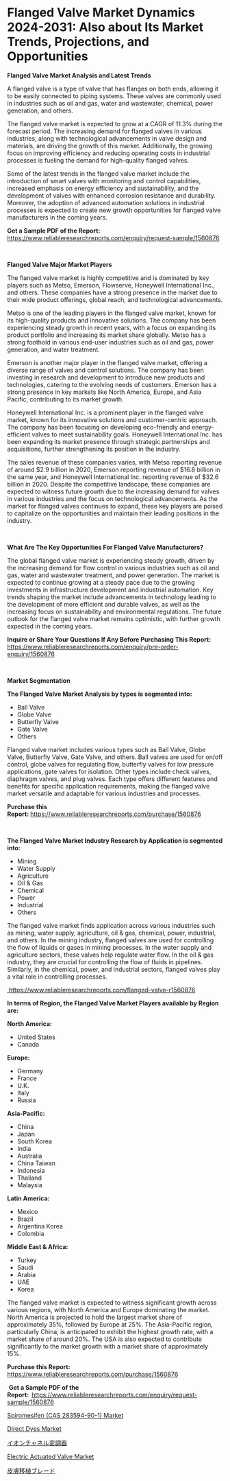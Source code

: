 <p><h1>Flanged Valve Market Dynamics 2024-2031: Also about Its Market Trends, Projections, and Opportunities</h1></p><p><strong>Flanged Valve Market Analysis and Latest Trends</strong></p>
<p><p>A flanged valve is a type of valve that has flanges on both ends, allowing it to be easily connected to piping systems. These valves are commonly used in industries such as oil and gas, water and wastewater, chemical, power generation, and others.</p><p>The flanged valve market is expected to grow at a CAGR of 11.3% during the forecast period. The increasing demand for flanged valves in various industries, along with technological advancements in valve design and materials, are driving the growth of this market. Additionally, the growing focus on improving efficiency and reducing operating costs in industrial processes is fueling the demand for high-quality flanged valves.</p><p>Some of the latest trends in the flanged valve market include the introduction of smart valves with monitoring and control capabilities, increased emphasis on energy efficiency and sustainability, and the development of valves with enhanced corrosion resistance and durability. Moreover, the adoption of advanced automation solutions in industrial processes is expected to create new growth opportunities for flanged valve manufacturers in the coming years.</p></p>
<p><strong>Get a Sample PDF of the Report:&nbsp;</strong> <a href="https://www.reliableresearchreports.com/enquiry/request-sample/1560876">https://www.reliableresearchreports.com/enquiry/request-sample/1560876</a></p>
<p>&nbsp;</p>
<p><strong>Flanged Valve Major Market Players</strong></p>
<p><p>The flanged valve market is highly competitive and is dominated by key players such as Metso, Emerson, Flowserve, Honeywell International Inc., and others. These companies have a strong presence in the market due to their wide product offerings, global reach, and technological advancements. </p><p>Metso is one of the leading players in the flanged valve market, known for its high-quality products and innovative solutions. The company has been experiencing steady growth in recent years, with a focus on expanding its product portfolio and increasing its market share globally. Metso has a strong foothold in various end-user industries such as oil and gas, power generation, and water treatment.</p><p>Emerson is another major player in the flanged valve market, offering a diverse range of valves and control solutions. The company has been investing in research and development to introduce new products and technologies, catering to the evolving needs of customers. Emerson has a strong presence in key markets like North America, Europe, and Asia Pacific, contributing to its market growth.</p><p>Honeywell International Inc. is a prominent player in the flanged valve market, known for its innovative solutions and customer-centric approach. The company has been focusing on developing eco-friendly and energy-efficient valves to meet sustainability goals. Honeywell International Inc. has been expanding its market presence through strategic partnerships and acquisitions, further strengthening its position in the industry.</p><p>The sales revenue of these companies varies, with Metso reporting revenue of around $2.9 billion in 2020, Emerson reporting revenue of $16.8 billion in the same year, and Honeywell International Inc. reporting revenue of $32.6 billion in 2020. Despite the competitive landscape, these companies are expected to witness future growth due to the increasing demand for valves in various industries and the focus on technological advancements. As the market for flanged valves continues to expand, these key players are poised to capitalize on the opportunities and maintain their leading positions in the industry.</p></p>
<p>&nbsp;</p>
<p><strong>What Are The Key Opportunities For Flanged Valve Manufacturers?</strong></p>
<p><p>The global flanged valve market is experiencing steady growth, driven by the increasing demand for flow control in various industries such as oil and gas, water and wastewater treatment, and power generation. The market is expected to continue growing at a steady pace due to the growing investments in infrastructure development and industrial automation. Key trends shaping the market include advancements in technology leading to the development of more efficient and durable valves, as well as the increasing focus on sustainability and environmental regulations. The future outlook for the flanged valve market remains optimistic, with further growth expected in the coming years.</p></p>
<p><strong>Inquire or Share Your Questions If Any Before Purchasing This Report:</strong> <a href="https://www.reliableresearchreports.com/enquiry/pre-order-enquiry/1560876">https://www.reliableresearchreports.com/enquiry/pre-order-enquiry/1560876</a></p>
<p>&nbsp;</p>
<p><strong>Market Segmentation</strong></p>
<p><strong>The Flanged Valve Market Analysis by types is segmented into:</strong></p>
<p><ul><li>Ball Valve</li><li>Globe Valve</li><li>Butterfly Valve</li><li>Gate Valve</li><li>Others</li></ul></p>
<p><p>Flanged valve market includes various types such as Ball Valve, Globe Valve, Butterfly Valve, Gate Valve, and others. Ball valves are used for on/off control, globe valves for regulating flow, butterfly valves for low pressure applications, gate valves for isolation. Other types include check valves, diaphragm valves, and plug valves. Each type offers different features and benefits for specific application requirements, making the flanged valve market versatile and adaptable for various industries and processes.</p></p>
<p><strong>Purchase this Report:&nbsp;</strong><a href="https://www.reliableresearchreports.com/purchase/1560876">https://www.reliableresearchreports.com/purchase/1560876</a></p>
<p>&nbsp;</p>
<p><strong>The Flanged Valve Market Industry Research by Application is segmented into:</strong></p>
<p><ul><li>Mining</li><li>Water Supply</li><li>Agriculture</li><li>Oil & Gas</li><li>Chemical</li><li>Power</li><li>Industrial</li><li>Others</li></ul></p>
<p><p>The flanged valve market finds application across various industries such as mining, water supply, agriculture, oil & gas, chemical, power, industrial, and others. In the mining industry, flanged valves are used for controlling the flow of liquids or gases in mining processes. In the water supply and agriculture sectors, these valves help regulate water flow. In the oil & gas industry, they are crucial for controlling the flow of fluids in pipelines. Similarly, in the chemical, power, and industrial sectors, flanged valves play a vital role in controlling processes.</p></p>
<p><a href="https://www.reliableresearchreports.com/flanged-valve-r1560876">&nbsp;https://www.reliableresearchreports.com/flanged-valve-r1560876</a></p>
<p><strong>In terms of Region, the Flanged Valve Market Players available by Region are:</strong></p>
<p>
    <p> <strong> North America: </strong>
        <ul>
            <li>United States</li>
            <li>Canada</li>
        </ul>
        </p> 
    <p> <strong> Europe: </strong>
        <ul>
            <li>Germany</li>
            <li>France</li>
            <li>U.K.</li>
            <li>Italy</li>
            <li>Russia</li>
        </ul>
        </p> 
    <p> <strong> Asia-Pacific: </strong>
        <ul>
            <li>China</li>
            <li>Japan</li>
            <li>South Korea</li>
            <li>India</li>
            <li>Australia</li>
            <li>China Taiwan</li>
            <li>Indonesia</li>
            <li>Thailand</li>
            <li>Malaysia</li>
        </ul>
        </p> 
    <p> <strong> Latin America: </strong>
        <ul>
            <li>Mexico</li>
            <li>Brazil</li>
            <li>Argentina Korea</li>
            <li>Colombia</li>
        </ul>
        </p> 
    <p> <strong> Middle East & Africa: </strong>
        <ul>
            <li>Turkey</li>
            <li>Saudi</li>
            <li>Arabia</li>
            <li>UAE</li>
            <li>Korea</li>
        </ul>
    </p>
    </p>
<p><p>The flanged valve market is expected to witness significant growth across various regions, with North America and Europe dominating the market. North America is projected to hold the largest market share of approximately 35%, followed by Europe at 25%. The Asia-Pacific region, particularly China, is anticipated to exhibit the highest growth rate, with a market share of around 20%. The USA is also expected to contribute significantly to the market growth with a market share of approximately 15%.</p></p>
<p><strong>Purchase this Report: </strong><a href="https://www.reliableresearchreports.com/purchase/1560876">https://www.reliableresearchreports.com/purchase/1560876</a></p>
<p>&nbsp;<strong>Get a Sample PDF of the Report:&nbsp;&nbsp;</strong><a href="https://www.reliableresearchreports.com/enquiry/request-sample/1560876">https://www.reliableresearchreports.com/enquiry/request-sample/1560876</a></p>
<p><strong></strong></p>
<p><p><a href="https://www.linkedin.com/pulse/spiromesifen-cas-283594-90-1-market-dynamics-2024-2031-also-rrepc?trackingId=m6gPe8gICW4kkg2P9fuoYQ%3D%3D">Spiromesifen (CAS 283594-90-1) Market</a></p><p><a href="https://issuu.com/reportprime-2/docs/direct-dyes-market-size-2030.pptx">Direct Dyes Market</a></p><p><a href="https://github.com/hwbcz413288296/Market-Research-Report-List-1/blob/main/543218927007.md">イオンチャネル変調器</a></p><p><a href="https://github.com/derrinmiltonellis35gcl/Market-Research-Report-List-2/blob/main/electric-actuated-valve-market.md">Electric Actuated Valve Market</a></p><p><a href="https://medium.com/@ronaldowens626/%E7%9A%AE%E8%86%9A%E7%A7%BB%E6%A4%8D%E7%94%A8%E3%83%96%E3%83%AC%E3%83%BC%E3%83%89%E5%B8%82%E5%A0%B4-%E7%AB%B6%E4%BA%89%E5%88%86%E6%9E%90-%E5%B8%82%E5%A0%B4%E3%83%88%E3%83%AC%E3%83%B3%E3%83%89-%E3%81%8A%E3%82%88%E3%81%B32031%E5%B9%B4%E3%81%BE%E3%81%A7%E3%81%AE%E4%BA%88%E6%B8%AC-2a4fa1084d1f">皮膚移植ブレード</a></p></p>